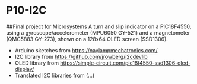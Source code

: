 # P10-I2C
##Final project for Microsystems
A turn and slip indicator on a PIC18F4550, using a gyroscope/accelerometer (MPU6050 GY-521) and a magnetometer (QMC5883 GY-273), shown on a 128x64 OLED screen (SSD1306).

- Arduino sketches from https://naylampmechatronics.com/
- I2C library from https://github.com/jrowberg/i2cdevlib
- OLED library from https://simple-circuit.com/pic18f4550-ssd1306-oled-display/
- Translated I2C libraries from (...)
